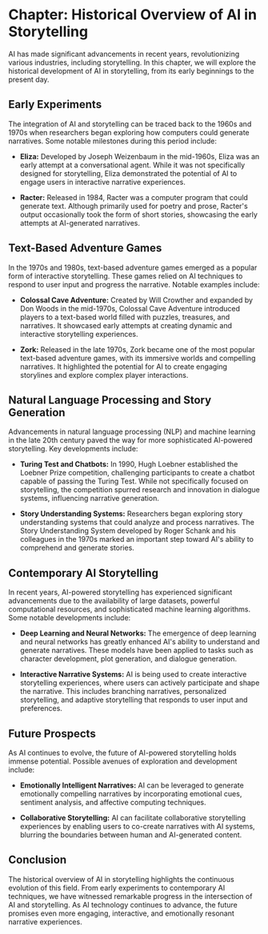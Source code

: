 Chapter: Historical Overview of AI in Storytelling
==================================================

AI has made significant advancements in recent years, revolutionizing various industries, including storytelling. In this chapter, we will explore the historical development of AI in storytelling, from its early beginnings to the present day.

Early Experiments
-----------------

The integration of AI and storytelling can be traced back to the 1960s and 1970s when researchers began exploring how computers could generate narratives. Some notable milestones during this period include:

* **Eliza:** Developed by Joseph Weizenbaum in the mid-1960s, Eliza was an early attempt at a conversational agent. While it was not specifically designed for storytelling, Eliza demonstrated the potential of AI to engage users in interactive narrative experiences.

* **Racter:** Released in 1984, Racter was a computer program that could generate text. Although primarily used for poetry and prose, Racter's output occasionally took the form of short stories, showcasing the early attempts at AI-generated narratives.

Text-Based Adventure Games
--------------------------

In the 1970s and 1980s, text-based adventure games emerged as a popular form of interactive storytelling. These games relied on AI techniques to respond to user input and progress the narrative. Notable examples include:

* **Colossal Cave Adventure:** Created by Will Crowther and expanded by Don Woods in the mid-1970s, Colossal Cave Adventure introduced players to a text-based world filled with puzzles, treasures, and narratives. It showcased early attempts at creating dynamic and interactive storytelling experiences.

* **Zork:** Released in the late 1970s, Zork became one of the most popular text-based adventure games, with its immersive worlds and compelling narratives. It highlighted the potential for AI to create engaging storylines and explore complex player interactions.

Natural Language Processing and Story Generation
------------------------------------------------

Advancements in natural language processing (NLP) and machine learning in the late 20th century paved the way for more sophisticated AI-powered storytelling. Key developments include:

* **Turing Test and Chatbots:** In 1990, Hugh Loebner established the Loebner Prize competition, challenging participants to create a chatbot capable of passing the Turing Test. While not specifically focused on storytelling, the competition spurred research and innovation in dialogue systems, influencing narrative generation.

* **Story Understanding Systems:** Researchers began exploring story understanding systems that could analyze and process narratives. The Story Understanding System developed by Roger Schank and his colleagues in the 1970s marked an important step toward AI's ability to comprehend and generate stories.

Contemporary AI Storytelling
----------------------------

In recent years, AI-powered storytelling has experienced significant advancements due to the availability of large datasets, powerful computational resources, and sophisticated machine learning algorithms. Some notable developments include:

* **Deep Learning and Neural Networks:** The emergence of deep learning and neural networks has greatly enhanced AI's ability to understand and generate narratives. These models have been applied to tasks such as character development, plot generation, and dialogue generation.

* **Interactive Narrative Systems:** AI is being used to create interactive storytelling experiences, where users can actively participate and shape the narrative. This includes branching narratives, personalized storytelling, and adaptive storytelling that responds to user input and preferences.

Future Prospects
----------------

As AI continues to evolve, the future of AI-powered storytelling holds immense potential. Possible avenues of exploration and development include:

* **Emotionally Intelligent Narratives:** AI can be leveraged to generate emotionally compelling narratives by incorporating emotional cues, sentiment analysis, and affective computing techniques.

* **Collaborative Storytelling:** AI can facilitate collaborative storytelling experiences by enabling users to co-create narratives with AI systems, blurring the boundaries between human and AI-generated content.

Conclusion
----------

The historical overview of AI in storytelling highlights the continuous evolution of this field. From early experiments to contemporary AI techniques, we have witnessed remarkable progress in the intersection of AI and storytelling. As AI technology continues to advance, the future promises even more engaging, interactive, and emotionally resonant narrative experiences.
